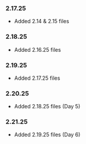 ### 2.17.25

- Added 2.14 & 2.15 files

### 2.18.25

- Added 2.16.25 files 

### 2.19.25

- Added 2.17.25 files

### 2.20.25

- Added 2.18.25 files (Day 5)

### 2.21.25

- Added 2.19.25 files (Day 6)